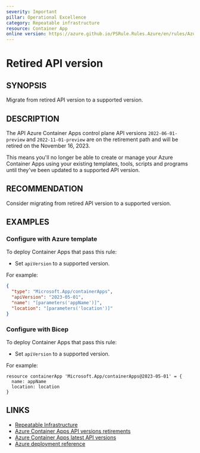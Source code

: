 ```yaml
---
severity: Important
pillar: Operational Excellence
category: Repeatable infrastructure
resource: Container App
online version: https://azure.github.io/PSRule.Rules.Azure/en/rules/Azure.ContainerApp.MigrateAPIVersion/
---
```


# Retired API version

## SYNOPSIS

Migrate from retired API version to a supported version.

## DESCRIPTION

The API Azure Container Apps control plane API versions `2022-06-01-preview` and `2022-11-01-preview` are on the retirement path and will be retired on the November 16, 2023.

This means you'll no longer be able to create or manage your Azure Container Apps using your existing templates, tools, scripts and programs until they've been updated to a supported API version.

## RECOMMENDATION

Consider migrating from retired API version to a supported version.

## EXAMPLES

### Configure with Azure template

To deploy Container Apps that pass this rule:

- Set `apiVersion` to a supported version.

For example:

```json
{
  "type": "Microsoft.App/containerApps",
  "apiVersion": "2023-05-01",
  "name": "[parameters('appName')]",
  "location": "[parameters('location')]"
}
```

### Configure with Bicep

To deploy Container Apps that pass this rule:

- Set `apiVersion` to a supported version.

For example:

```bicep
resource containerApp 'Microsoft.App/containerApps@2023-05-01' = {
  name: appName
  location: location
}
```

## LINKS

- [Repeatable Infrastructure](https://learn.microsoft.com/azure/architecture/framework/devops/automation-infrastructure)
- [Azure Container Apps API versions retirements](https://azure.microsoft.com/updates/retirement-azure-container-apps-preview-api-versions-20220601preview-and-20221101preview)
- [Azure Container Apps latest API versions](https://learn.microsoft.com/azure/container-apps/azure-resource-manager-api-spec?tabs=arm-template#api-versions)
- [Azure deployment reference](https://learn.microsoft.com/azure/templates/microsoft.app/containerapps)
